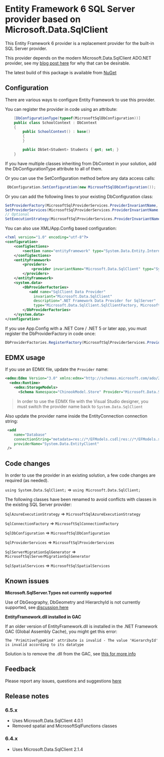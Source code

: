 # Entity Framework 6 SQL Server provider based on Microsoft.Data.SqlClient

This Entity Framework 6 provider is a replacement provider for the built-in SQL Server provider. 

This provider depends on the modern Microsoft.Data.SqlClient ADO.NET provider, see my [blog post here](https://erikej.github.io/ef6/sqlserver/2021/08/08/ef6-microsoft-data-sqlclient.html) for why that can be desirable.

The latest build of this package is available from [NuGet](https://www.nuget.org/packages/ErikEJ.EntityFramework.SqlServer/)

## Configuration

There are various ways to configure Entity Framework to use this provider.

You can register the provider in code using an attribute:

````csharp
    [DbConfigurationType(typeof(MicrosoftSqlDbConfiguration))]
    public class SchoolContext : DbContext
    {
        public SchoolContext() : base()
        {
        }

        public DbSet<Student> Students { get; set; }
    }
````
If you have multiple classes inheriting from DbContext in your solution, add the DbConfigurationType attribute to all of them.

Or you can use the SetConfiguration method before any data access calls:
````csharp
 DbConfiguration.SetConfiguration(new MicrosoftSqlDbConfiguration());
````
Or you can add the following lines to your existing DbConfiguration class:
````csharp
SetProviderFactory(MicrosoftSqlProviderServices.ProviderInvariantName, Microsoft.Data.SqlClient.SqlClientFactory.Instance);
SetProviderServices(MicrosoftSqlProviderServices.ProviderInvariantName, MicrosoftSqlProviderServices.Instance);
// Optional
SetExecutionStrategy(MicrosoftSqlProviderServices.ProviderInvariantName, () => new MicrosoftSqlAzureExecutionStrategy());
````
You can also use XML/App.Config based configuration:

````xml
<?xml version="1.0" encoding="utf-8"?>
<configuration>
    <configSections>
        <section name="entityFramework" type="System.Data.Entity.Internal.ConfigFile.EntityFrameworkSection, EntityFramework, Version=6.0.0.0, Culture=neutral, PublicKeyToken=b77a5c561934e089" requirePermission="false" />    
    </configSections>
    <entityFramework>
        <providers>		
            <provider invariantName="Microsoft.Data.SqlClient" type="System.Data.Entity.SqlServer.MicrosoftSqlProviderServices, ErikEJ.EntityFramework.SqlServer" />
        </providers>
    </entityFramework>
    <system.data>
        <DbProviderFactories>
           <add name="SqlClient Data Provider"
             invariant="Microsoft.Data.SqlClient"
             description=".NET Framework Data Provider for SqlServer"
             type="Microsoft.Data.SqlClient.SqlClientFactory, Microsoft.Data.SqlClient" />
        </DbProviderFactories>
    </system.data>
</configuration>
````
If you use App.Config with a .NET Core / .NET 5 or later app, you must register the DbProviderFactory in code once:

````csharp
DbProviderFactories.RegisterFactory(MicrosoftSqlProviderServices.ProviderInvariantName, Microsoft.Data.SqlClient.SqlClientFactory.Instance);
````

## EDMX usage

If you use an EDMX file, update the `Provider` name:

````xml
<edmx:Edmx Version="3.0" xmlns:edmx="http://schemas.microsoft.com/ado/2009/11/edmx">
  <edmx:Runtime>
    <edmx:StorageModels>
      <Schema Namespace="ChinookModel.Store" Provider="Microsoft.Data.SqlClient" >
````

> In order to use the EDMX file with the Visual Studio designer, you must switch the provider name back to `System.Data.SqlClient`

Also update the provider name inside the EntityConnection connection string:

````xml
 <add 
    name="Database" 
    connectionString="metadata=res://*/EFModels.csdl|res://*/EFModels.ssdl|res://*/EFModels.msl;provider=Microsoft.Data.SqlClient;provider connection string=&quot;data source=server;initial catalog=mydb;integrated security=True;persist security info=True;" 
    providerName="System.Data.EntityClient" 
 />
````

## Code changes

In order to use the provider in an existing solution, a few code changes are required (as needed).

`using System.Data.SqlClient;` => `using Microsoft.Data.SqlClient;`

The following classes have been renamed to avoid conflicts with classes in the existing SQL Server provider:

`SqlAzureExecutionStrategy` => `MicrosoftSqlAzureExecutionStrategy`

`SqlConnectionFactory` => `MicrosoftSqlConnectionFactory`

`SqlDbConfiguration` => `MicrosoftSqlDbConfiguration`

`SqlProviderServices` => `MicrosoftSqlProviderServices`

`SqlServerMigrationSqlGenerator` => `MicrosoftSqlServerMigrationSqlGenerator`

`SqlSpatialServices` => `MicrosoftSqlSpatialServices`

## Known issues

**Microsoft.SqlServer.Types not currently supported**

Use of DbGeography, DbGeometry and HierarchyId is not currently supported, see [discussion here](https://github.com/ErikEJ/EntityFramework6PowerTools/issues/94)

**EntityFramework.dll installed in GAC**

If an older version of EntityFramework.dll is installed in the .NET Framework GAC (Global Assembly Cache), you might get this error:

`The 'PrimitiveTypeKind' attribute is invalid - The value 'HierarchyId' is invalid according to its datatype`

Solution is to remove the .dll from the GAC, see [this for more info](https://github.com/ErikEJ/EntityFramework6PowerTools/issues/93#issuecomment-1063269072)

## Feedback

Please report any issues, questions and suggestions [here](https://github.com/ErikEJ/EntityFramework6PowerTools/issues)

## Release notes

### 6.5.x

- Uses Microsoft.Data.SqlClient 4.0.1
- Removed spatial and MicrosoftSqlFunctions classes

### 6.4.x

- Uses Microsoft.Data.SqlClient 2.1.4